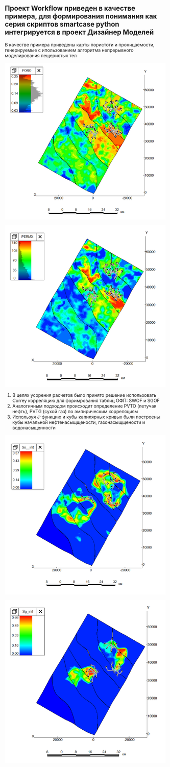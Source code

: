 ## Проект Workflow приведен в качестве примера, для формирования понимания как серия скриптов smartcase python интегрируется в проект Дизайнер Моделей
В качестве примера приведены карты пористоти и проницаемости, генерируемые с ипользованием алгоритма непрерывного моделирования пещеристых тел

![Карта пористости](../images/poro.png)

![Карта проницаемости](../images/perm.png)

1. В целях усорения расчетов было принято решение использовать Correy корреляцию для форимрования таблиц ОФП: SWOF и SGOF
2. Аналогичным подходом происходит определение PVTO (летучая нефть), PVTG (сухой газ) по эмпирическим корреляциям 
3. Используя J-функцию и кубы капилярных кривых были построены кубы начальной нефтенасыщщености, газонасыщщености и водонасыщенности
   
![Карта нефтенасыщенности, с генерированным нефтяным фондом скважин](../images/S0+wells.png)

![Карта газонасыщеннсоти,с генерированным газовым фондом скважин](../images/Sg+wells.png)   

